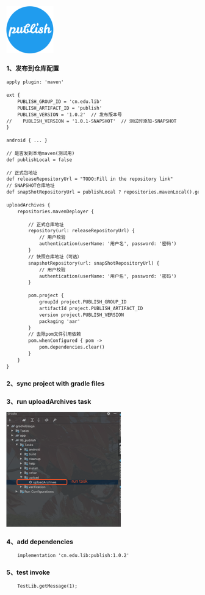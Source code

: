 
<img src="imgs/logo_512.png" width="123" height="123">

### 1、发布到仓库配置

```xml
apply plugin: 'maven'

ext {
    PUBLISH_GROUP_ID = 'cn.edu.lib'
    PUBLISH_ARTIFACT_ID = 'publish'
    PUBLISH_VERSION = '1.0.2'  // 发布版本号
//    PUBLISH_VERSION = '1.0.1-SNAPSHOT'  // 测试时添加-SNAPSHOT
}

android { ... }

// 是否发到本地maven(测试用)
def publishLocal = false

// 正式包地址
def releaseRepositoryUrl = "TODO:Fill in the repository link"
// SNAPSHOT仓库地址
def snapShotRepositoryUrl = publishLocal ? repositories.mavenLocal().getUrl() : "TODO:Fill in the repository link"

uploadArchives {
    repositories.mavenDeployer {

        // 正式仓库地址
        repository(url: releaseRepositoryUrl) {
            // 用户校验
            authentication(userName: '用户名', password: '密码')
        }
        // 快照仓库地址（可选）
        snapshotRepository(url: snapShotRepositoryUrl) {
            // 用户校验
            authentication(userName: '用户名', password: '密码')
        }

        pom.project {
            groupId project.PUBLISH_GROUP_ID
            artifactId project.PUBLISH_ARTIFACT_ID
            version project.PUBLISH_VERSION
            packaging 'aar'
        }
        // 去除pom文件引用依赖
        pom.whenConfigured { pom ->
            pom.dependencies.clear()
        }
    }
}
```

### 2、sync project with gradle files

### 3、run uploadArchives task
<img src="imgs/100-run-task.png" width="300" height="300">

### 4、add dependencies
```xml
	implementation 'cn.edu.lib:publish:1.0.2'
```

### 5、test invoke
```android
	TestLib.getMessage(1);
```
